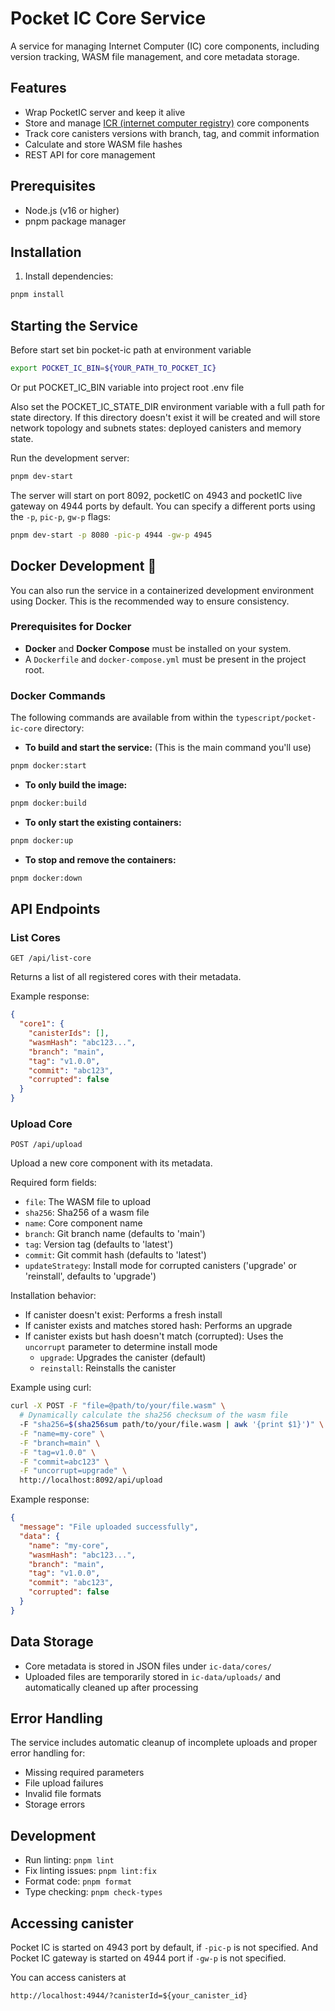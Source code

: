 # Pocket IC Core Service

A service for managing Internet Computer (IC) core components, including version tracking, WASM file management, and core metadata storage.

## Features

- Wrap PocketIC server and keep it alive
- Store and manage [ICR (internet computer registry)](https://github.com/akup/multicanister) core components
- Track core canisters versions with branch, tag, and commit information
- Calculate and store WASM file hashes
- REST API for core management

## Prerequisites

- Node.js (v16 or higher)
- pnpm package manager

## Installation

1. Install dependencies:

```bash
pnpm install
```

## Starting the Service

Before start set bin pocket-ic path at environment variable

```bash
export POCKET_IC_BIN=${YOUR_PATH_TO_POCKET_IC}
```

Or put POCKET_IC_BIN variable into project root .env file

Also set the POCKET_IC_STATE_DIR environment variable with a full path for state directory.
If this directory doesn't exist it will be created and will store network topology and subnets states: deployed canisters and memory state.

Run the development server:

```bash
pnpm dev-start
```

The server will start on port 8092, pocketIC on 4943 and pocketIC live gateway on 4944 ports by default. You can specify a different ports using the `-p`, `pic-p`, `gw-p` flags:

```bash
pnpm dev-start -p 8080 -pic-p 4944 -gw-p 4945
```

## Docker Development 🐳

You can also run the service in a containerized development environment using Docker. This is the recommended way to ensure consistency.

### Prerequisites for Docker

- **Docker** and **Docker Compose** must be installed on your system.
- A `Dockerfile` and `docker-compose.yml` must be present in the project root.

### Docker Commands

The following commands are available from within the `typescript/pocket-ic-core` directory:

- **To build and start the service:** (This is the main command you'll use)

```bash
pnpm docker:start
```

- **To only build the image:**

```bash
pnpm docker:build
```

- **To only start the existing containers:**

```bash
pnpm docker:up
```

- **To stop and remove the containers:**

```bash
pnpm docker:down
```

## API Endpoints

### List Cores

```http
GET /api/list-core
```

Returns a list of all registered cores with their metadata.

Example response:

```json
{
  "core1": {
    "canisterIds": [],
    "wasmHash": "abc123...",
    "branch": "main",
    "tag": "v1.0.0",
    "commit": "abc123",
    "corrupted": false
  }
}
```

### Upload Core

```http
POST /api/upload
```

Upload a new core component with its metadata.

Required form fields:

- `file`: The WASM file to upload
- `sha256`: Sha256 of a wasm file
- `name`: Core component name
- `branch`: Git branch name (defaults to 'main')
- `tag`: Version tag (defaults to 'latest')
- `commit`: Git commit hash (defaults to 'latest')
- `updateStrategy`: Install mode for corrupted canisters ('upgrade' or 'reinstall', defaults to 'upgrade')

Installation behavior:

- If canister doesn't exist: Performs a fresh install
- If canister exists and matches stored hash: Performs an upgrade
- If canister exists but hash doesn't match (corrupted): Uses the `uncorrupt` parameter to determine install mode
  - `upgrade`: Upgrades the canister (default)
  - `reinstall`: Reinstalls the canister

Example using curl:

```bash
curl -X POST -F "file=@path/to/your/file.wasm" \
  # Dynamically calculate the sha256 checksum of the wasm file
  -F "sha256=$(sha256sum path/to/your/file.wasm | awk '{print $1}')" \
  -F "name=my-core" \
  -F "branch=main" \
  -F "tag=v1.0.0" \
  -F "commit=abc123" \
  -F "uncorrupt=upgrade" \
  http://localhost:8092/api/upload
```

Example response:

```json
{
  "message": "File uploaded successfully",
  "data": {
    "name": "my-core",
    "wasmHash": "abc123...",
    "branch": "main",
    "tag": "v1.0.0",
    "commit": "abc123",
    "corrupted": false
  }
}
```

## Data Storage

- Core metadata is stored in JSON files under `ic-data/cores/`
- Uploaded files are temporarily stored in `ic-data/uploads/` and automatically cleaned up after processing

## Error Handling

The service includes automatic cleanup of incomplete uploads and proper error handling for:

- Missing required parameters
- File upload failures
- Invalid file formats
- Storage errors

## Development

- Run linting: `pnpm lint`
- Fix linting issues: `pnpm lint:fix`
- Format code: `pnpm format`
- Type checking: `pnpm check-types`

## Accessing canister

Pocket IC is started on 4943 port by default, if `-pic-p` is not specified. And Pocket IC gateway is started on 4944 port if `-gw-p` is not specified.

You can access canisters at

`http://localhost:4944/?canisterId=${your_canister_id}`
